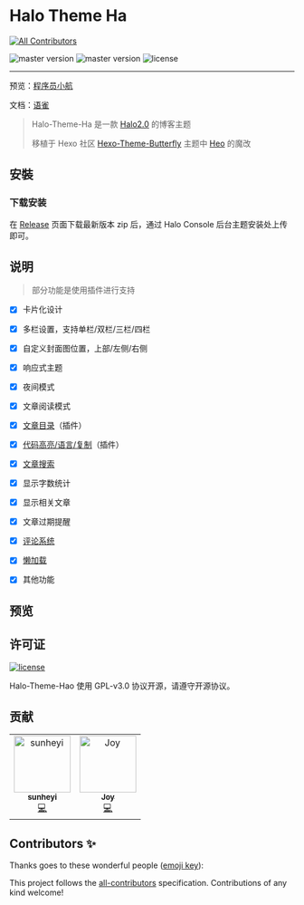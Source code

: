 # Halo Theme Ha
<!-- ALL-CONTRIBUTORS-BADGE:START - Do not remove or modify this section -->
[![All Contributors](https://img.shields.io/badge/all_contributors-2-orange.svg?style=flat-square)](#contributors-)
<!-- ALL-CONTRIBUTORS-BADGE:END -->

![master version](https://img.shields.io/github/package-json/v/liuzhihang/halo-theme-hao/master?color=%231ab1ad&label=master)
![master version](https://img.shields.io/github/package-json/v/liuzhihang/halo-theme-hao/dev?label=dev)
![license](https://img.shields.io/github/license/liuzhihang/halo-theme-hao?color=FF5531)

---

预览：[程序员小航](https://liuzhihang.com)

文档：[语雀](https://www.yuque.com/liuzhihangs/halo-theme-hao)

> Halo-Theme-Ha 是一款 [Halo2.0](https://github.com/halo-dev/halo) 的博客主题
> 
> 移植于 Hexo 社区 [Hexo-Theme-Butterfly](https://github.com/liuzhihang/halo-theme-hao) 主题中 [Heo](https://blog.zhheo.com/) 的魔改

## 安裝

### 下载安装
在 [Release](https://github.com/liuzhihang/halo-theme-hao/releases) 页面下载最新版本 zip 后，通过 Halo Console 后台主题安装处上传即可。

## 说明
> 部分功能是使用插件进行支持

- [x] 卡片化设计
- [x] 多栏设置，支持单栏/双栏/三栏/四栏
- [x] 自定义封面图位置，上部/左侧/右侧
- [x] 响应式主题
- [x] 夜间模式
- [x] 文章阅读模式
- [X] [文章目录](https://github.com/liuzhihang/plugin-tocbot)（插件）
- [X] [代码高亮/语言/复制](https://github.com/liuzhihang/plugin-prismjs)（插件）
- [x] [文章搜索](https://github.com/halo-sigs/plugin-search-widget)
- [x] 显示字数统计
- [x] 显示相关文章
- [x] 文章过期提醒
- [X] [评论系统](https://github.com/halo-sigs/plugin-comment-widget)
- [x] [懒加载](https://github.com/liuzhihang/plugin-lazyload)
- [x] 其他功能


## 预览


## 许可证

[![license](https://img.shields.io/github/license/halo-dev/halo.svg?style=flat-square)](https://github.com/halo-dev/halo/blob/master/LICENSE)

Halo-Theme-Hao 使用 GPL-v3.0 协议开源，请遵守开源协议。

## 贡献

<!-- ALL-CONTRIBUTORS-LIST:START - Do not remove or modify this section -->
<!-- prettier-ignore-start -->
<!-- markdownlint-disable -->
<table>
  <tbody>
    <tr>
      <td align="center"><a href="https://shyblog.world/"><img src="https://avatars.githubusercontent.com/u/50973219?v=4?s=100" width="100px;" alt="sunheyi"/><br /><sub><b>sunheyi</b></sub></a><br /><a href="https://github.com/liuzhihang/halo-theme-hao/commits?author=shy-share" title="Code">💻</a></td>
      <td align="center"><a href="https://github.com/Joydevelop"><img src="https://avatars.githubusercontent.com/u/79132319?v=4?s=100" width="100px;" alt="Joy"/><br /><sub><b>Joy</b></sub></a><br /><a href="https://github.com/liuzhihang/halo-theme-hao/commits?author=Joydevelop" title="Code">💻</a></td>
    </tr>
  </tbody>
</table>

<!-- markdownlint-restore -->
<!-- prettier-ignore-end -->

<!-- ALL-CONTRIBUTORS-LIST:END -->



## Contributors ✨

Thanks goes to these wonderful people ([emoji key](https://allcontributors.org/docs/en/emoji-key)):

<!-- ALL-CONTRIBUTORS-LIST:START - Do not remove or modify this section -->
<!-- prettier-ignore-start -->
<!-- markdownlint-disable -->
<!-- markdownlint-restore -->
<!-- prettier-ignore-end -->
<!-- ALL-CONTRIBUTORS-LIST:END -->

This project follows the [all-contributors](https://github.com/all-contributors/all-contributors) specification. Contributions of any kind welcome!